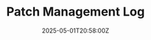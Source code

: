 ---
title: Patch Management Log
linkTitle: Patch Management Log
date: '2025-05-01T20:58:00Z'
weight: 1
description: No content
draft: false
ref: patch-management-log
---